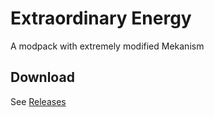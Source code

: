 # Extraordinary Energy
A modpack with extremely modified Mekanism

## Download
See [Releases](https://github.com/Valine3gDev/1000x-mekanism/releases)
